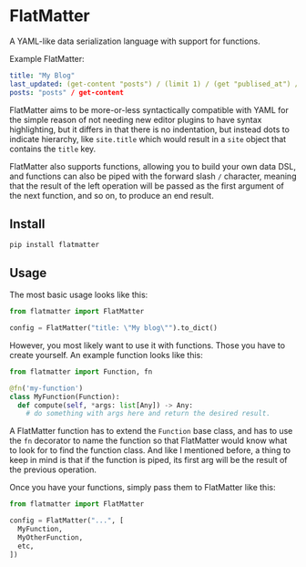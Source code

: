 # FlatMatter

A YAML-like data serialization language with support for functions.

Example FlatMatter:

```yaml
title: "My Blog"
last_updated: (get-content "posts") / (limit 1) / (get "publised_at") / (date "YYYY-mm-dd")
posts: "posts" / get-content
```

FlatMatter aims to be more-or-less syntactically compatible with YAML for the simple reason of not 
needing new editor plugins to have syntax highlighting, but it differs in that there is no indentation, 
but instead dots to indicate hierarchy, like `site.title` which would result in a `site` object that 
contains the `title` key.

FlatMatter also supports functions, allowing you to build your own data DSL, and functions can also be piped with the 
forward slash `/` character, meaning that the result of the left operation will be passed as the first argument 
of the next function, and so on, to produce an end result.

## Install

```shell
pip install flatmatter
``` 

## Usage

The most basic usage looks like this:

```python
from flatmatter import FlatMatter

config = FlatMatter("title: \"My blog\"").to_dict()
```
However, you most likely want to use it with functions. Those you have to create yourself. An example function
looks like this:

```python
from flatmatter import Function, fn

@fn('my-function')
class MyFunction(Function):
  def compute(self, *args: list[Any]) -> Any:
    # do something with args here and return the desired result.
```

A FlatMatter function has to extend the `Function` base class, and has to use the `fn` decorator to 
name the function so that FlatMatter would know what to look for to find the function class. And like 
I mentioned before, a thing to keep in mind is that if the function is piped, its first arg will be the 
result of the previous operation.

Once you have your functions, simply pass them to FlatMatter like this:

```python
from flatmatter import FlatMatter

config = FlatMatter("...", [
  MyFunction,
  MyOtherFunction,
  etc,
])
```
